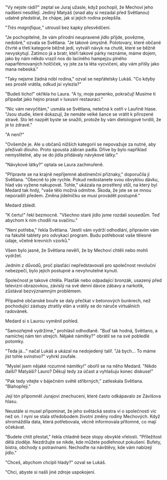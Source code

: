 
"Vy nejste rádi?" zeptal se Juraj užasle, když pochopil, že Mechoví jeho nadšení nesdílejí. Jediný Matyáš (snad aby si nezadal před Světlanou) udatně předstíral, že chápe, jak si jejich rodina polepšila.

"*Très magnifique,*" utrousil bez kapky přesvědčení.

"Je pochopitelné, že vám přírodní neupravené jídlo přijde, povězme, nedobré," ozvala se Světlana. "Je takové úmyslně. Polotovary, které občané čtvrté a třetí kategorie běžně jedí, vytváří návyk na chutě, které se běžně nevyskytují. Zatímco já a bratr, kteří takové párky neznáme, máme dojem, jako by nám někdo vrazil nos do laciného hampejzu plného naparfémovaných holčiček, vy jste za ta léta vycvičení, aby vám přišly jako mana nebeská."

"Taky nejsme žádná nóbl rodina," ozval se nepřátelsky Lukáš. "Co kdyby ses prostě vrátila, odkud jsi vylezla?"

"Budeš ticho!" okřikla ho Laura. "A ty, moje panenko, pokračuj! Musíme ti připadat jako hejno prasat v luxusní restauraci."

"Nic vám nevyčítám," usmála se Světlana, netečná k ostří v Lauřině hlase. "Jsou studie, které dokazují, že nemáte velké šance se vrátit k přirozené stravě. Sto let nazpět byste se snažili, protože by vám dietologové tvrdili, že je to zdravé."

"A není?"

"Ovšemže je. Ale u občanů nižších kategorií se nepovažuje za nutné, aby přežívali dlouho. Proto spousta zábran padla. Dříve by bylo například nemyslitelné, aby se do jídla přidávaly návykové látky."

"Návykové látky?" optala se Laura zachmuřeně.

"Připravte se na krajně nepříjemné abstinenční příznaky," doporučila jí Světlana. "Obecně to jde rychle. Pokud nedostanete svou obvyklou dávku, hlad vás vyžene nakupovat. Tohle," ukázala na prostřený stůl, na který byl Medard tak hrdý, "vaše tělo možná odmítne. Škoda, že jste se se mnou neporadili předem. Změna jídelníčku se musí provádět postupně."

Medard zbledl.

"K čertu!" řekl bezmocně. "Všechno staré jídlo jsme rozdali sousedům. Teď abychom k nim chodili na svačinu."

"Není potřeba," řekla Světlana. "Jestli vám vydrží odhodlání, připravím vám na fakultě tablety pro odvykací program. Budu potřebovat vaše tělesné údaje, včetně krevních vzorků."

Všem bylo jasné, že Světlana nevěří, že by Mechoví chtěli nebo mohli vydržet.

Jedním z důvodů, proč plasťáci nepředstavovali pro společnost revoluční nebezpečí, bylo jejich postupné a nevyhnutelné kynutí.

Společnost je takové chtěla. Plasťák nebo odpadající bronzák, usazený před televizní obrazovkou, závislý na své denní dávce zábavy a narkotik, zůstával bezvýznamným problémem.

Případné občanské bouře se daly přečkat v betonových bunkrech, než pochodující zástupy ztratily elán a vrátily se do náruče virtuálních radovánek.

Medard si s Laurou vyměnil pohled.

"Samozřejmě vydržíme," prohlásil odhodlaně. "Buď tak hodná, Světlano, a namíchej nám ten utrejch. Nějaké námitky?" obrátil se na své pobledlé potomky.

"Teda já..." načal Lukáš a ukázal na nedojedený talíř. "Já bych... To máme jíst tohle svinstvo?" vyhrkl zoufale.

"Myslel jsem nějaké rozumné námitky!" obořil se na něho Medard. "Nikdo další? Matyáši? Lauro? Děkuji tedy za účast a vyhlašuju konec diskuse!"

"Pak tedy vítejte v báječném světě stříbrných," zatleskala Světlana. "Blahopřeji."

Její tón připomněl Jurajovi znechucení, které často odkápavalo ze Závišova hlasu.

Neustále si musel připomínat, že jeho světácká sestra ví o společnosti víc než on. I nyní se stala středobodem životní změny rodiny Mechových. Když shromáždila data, která potřebovala, věcně informovala přítomné, co mají očekávat.

"Budete chtít přestat," řekla chladně beze stopy obvyklé vřelosti. "Příležitost dělá zloděje. Nezdržujte se nikde, kde můžete podlehnout pokušení. Bufety, bistra, obchody s potravinami. Nechoďte na návštěvy, kde vám nabízejí jídlo."

"Chceš, abychom chcípli hlady?" ozval se Lukáš.

"Chci, abyste si našli jiné zdroje uspokojení.
